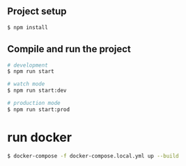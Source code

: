 ## Project setup

```bash
$ npm install
```

## Compile and run the project

```bash
# development
$ npm run start

# watch mode
$ npm run start:dev

# production mode
$ npm run start:prod
```

# run docker
```bash
$ docker-compose -f docker-compose.local.yml up --build  
```